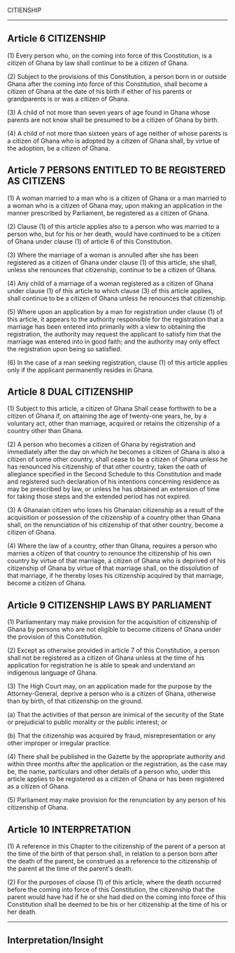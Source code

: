 



CITIENSHIP

---

##  Article 6 CITIZENSHIP

(1) Every person who, on the coming into force of this Constitution, is a citizen of Ghana by law shall continue to be a citizen of Ghana.

(2) Subject to the provisions of this Constitution, a person born in or outside Ghana after the coming into force of this Constitution, shall become a citizen of Ghana at the date of his birth if either of his parents or grandparents is or was a citizen of Ghana.

(3) A child of not more than seven years of age found in Ghana whose parents are not know shall be presumed to be a citizen of Ghana by birth.

(4) A child of not more than sixteen years of age neither of whose parents is a citizen of Ghana who is adopted by a citizen of Ghana shall, by virtue of the adoption, be a citizen of Ghana.

##  Article 7 PERSONS ENTITLED TO BE REGISTERED AS CITIZENS

(1) A woman married to a man who is a citizen of Ghana or a man married to a woman who is a citizen of Ghana may, upon making an application in the manner prescribed by Parliament, be registered as a citizen of Ghana.

(2) Clause (1) of this article applies also to a person who was married to a person who, but for his or her death, would have continued to be a citizen of Ghana under clause (1) of article 6 of this Constitution.

(3) Where the marriage of a woman is annulled after she has been registered as a citizen of Ghana under clause (1) of this article, she shall, unless she renounces that citizenship, continue to be a citizen of Ghana.

(4) Any child of a marriage of a woman registered as a citizen of Ghana under clause (1) of this article to which clause (3) of this article applies, shall continue to be a citizen of Ghana unless he renounces that citizenship.

(5) Where upon an application by a man for registration under clause (1) of this article, it appears to the authority responsible for the registration that a marriage has been entered into primarily with a view to obtaining the registration, the authority may request the applicant to satisfy him that the marriage was entered into in good faith; and the authority may only effect the registration upon being so satisfied.

(6) In the case of a man seeking registration, clause (1) of this article applies only if the applicant permanently resides in Ghana.

##  Article 8 DUAL CITIZENSHIP

(1) Subject to this article, a citizen of Ghana Shall cease forthwith to be a citizen of Ghana if, on attaining the age of twenty-one years, he, by a voluntary act, other than marriage, acquired or retains the citizenship of a country other than Ghana.

(2) A person who becomes a citizen of Ghana by registration and immediately after the day on which he becomes a citizen of Ghana is also a citizen of some other country, shall cease to be a citizen of Ghana unless he has renounced his citizenship of that other country, taken the oath of allegiance specified in the Second Schedule to this Constitution and made and registered such declaration of his intentions concerning residence as may be prescribed by law, or unless he has obtained an extension of time for taking those steps and the extended period has not expired.

(3) A Ghanaian citizen who loses his Ghanaian citizenship as a result of the acquisition or possession of the citizenship of a country other than Ghana shall, on the renunciation of his citizenship of that other country, become a citizen of Ghana.

(4) Where the law of a country, other than Ghana, requires a person who marries a citizen of that country to renounce the citizenship of his own country by virtue of that marriage, a citizen of Ghana who is deprived of his citizenship of Ghana by virtue of that marriage shall, on the dissolution of that marriage, if he thereby loses his citizenship acquired by that marriage, become a citizen of Ghana.

##  Article 9 CITIZENSHIP LAWS BY PARLIAMENT

(1) Parliamentary may make provision for the acquisition of citizenship of Ghana by persons who are not eligible to become citizens of Ghana under the provision of this Constitution.

(2) Except as otherwise provided in article 7 of this Constitution, a person shall not be registered as a citizen of Ghana unless at the time of his application for registration he is able to speak and understand an indigenous language of Ghana.

(3) The High Court may, on an application made for the purpose by the Attorney-General, deprive a person who is a citizen of Ghana, otherwise than by birth, of that citizenship on the ground.

(a) That the activities of that person are inimical of the security of the State or prejudicial to public morality or the public interest; or

(b) That the citizenship was acquired by fraud, misrepresentation or any other improper or irregular practice.

(4) There shall be published in the Gazette by the appropriate authority and within three months after the application or the registration, as the case may be, the name, particulars and other details of a person who, under this article applies to be registered as a citizen of Ghana or has been registered as a citizen of Ghana.

(5) Parliament may make provision for the renunciation by any person of his citizenship of Ghana.

##  Article 10 INTERPRETATION

(1) A reference in this Chapter to the citizenship of the parent of a person at the time of the birth of that person shall, in relation to a person born after the death of the parent, be construed as a reference to the citizenship of the parent at the time of the parent's death.

(2) For the purposes of clause (1) of this article, where the death occurred before the coming into force of this Constitution, the citizenship that the parent would have had if he or she had died on the coming into force of this Constitution shall be deemed to be his or her citizenship at the time of his or her death.
  
 
---

## Interpretation/Insight